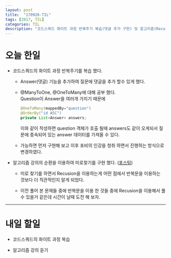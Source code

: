 ```yaml
---
layout: post
title:  "170926-TIL"
tags: [2017, TIL]
categories: TIL
description: "코드스쿼드 화이트 과정 반복주기 복습(댓글 추가 구현) 및 알고리즘(Recursion)"
---
```


오늘 한일
========

- 코드스쿼드의 화이트 과정 반복주기를 복습 했다.

  - Answer(댓글) 기능을 추가하여 질문에 댓글을 추가 할수 있게 했다.

  - @ManyToOne, @OneToMany에 대해 공부 했다.  
    Question이 Answer을 여러개 가지기 때문에  

    ```java
    @OneToMany(mappedBy="question")
    @OrderBy("id ASC")
    private List<Answer> answers;
    ```
    이와 같이 작성하면 question 객체가 호출 될때 answers도 같이 오게되서 질문에 종속되어 있는 answer 데이터를 가져올 수 있다.

  - 가능하면 먼저 구현해 보고 이후 포비의 인강을 청취 하면서 진행하는 방식으로 변경하였다.

- 알고리즘 강의의 순환을 이용하여 미로찾기를 구현 했다. ([포스팅](https://hue9010.github.io/%EC%95%8C%EA%B3%A0%EB%A6%AC%EC%A6%98/Recursion%EC%9D%98-%EC%9D%91%EC%9A%A9-%EB%AF%B8%EB%A1%9C%EC%B0%BE%EA%B8%B0(1)/))  

  - 미로 찾기를 하면서 Recusion을 이용하는게 어떤 점에서 반복문을 이용하는 것보다 더 직관적인지 알게 되었다.

  - 이전 풀어 본 문제들 중에 반복문을 이용 한 것들 중에 Recusion을 이용해서 풀수 있을거 같은데 시간이 날때 도전 해 보자.

---

내일 할일
========
- 코드스쿼드의 화이트 과정 복습

- 알고리즘 강의 듣기
